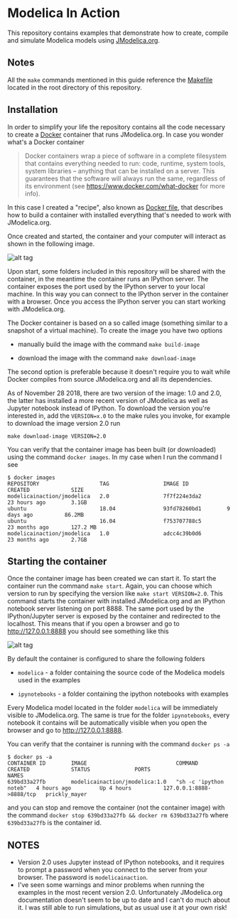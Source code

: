 # Modelica In Action

This repository contains examples that demonstrate how to
create, compile and simulate Modelica models using [JModelica.org](http://www.jmodelica.org).

## Notes

All the `make` commands mentioned in this guide reference the
[Makefile](https://github.com/mbonvini/ModelicaInAction/blob/master/Makefile)
located in the root directory of this repository.

## Installation

In order to simplify your life the repository contains all the code
necessary to create a [Docker](https://www.docker.com) container that runs JModelica.org.
In case you wonder what's a Docker container

> Docker containers wrap a piece of software in a complete filesystem that contains
> everything needed to run: code, runtime,   system tools, system libraries – anything
> that can be installed on a server. This guarantees that the software will always
> run the same, regardless of its environment (see https://www.docker.com/what-docker
> for more info).

In this case I created a "recipe", also known as [Docker file](https://github.com/mbonvini/ModelicaInAction/blob/master/docker/Dockerfile),
that describes how to build a container with installed everything that's needed
to work with JModelica.org.

Once created and started, the container and your computer will interact as shown
in the following image.

![alt tag](https://github.com/mbonvini/ModelicaInAction/blob/master/images/container_scheme.png)

Upon start, some folders included in this repository will be shared with the container,
in the meantime the container runs an IPython server. The container exposes the port
used by the IPython server to your local machine. In this way you can connect to the
IPython server in the container with a browser. Once you access the IPython
server you can start working with JModelica.org.

The Docker container is based on a so called image (something similar to a snapshot
of a virtual machine). To create the image you have two options

 * manually build the image with the command
 `make build-image`

 * download the image with the command
 `make download-image`

The second option is preferable because it doesn't require you to wait while Docker
compiles from source JModelica.org and all its dependencies.

As of November 28 2018, there are two version of the image: 1.0 and 2.0, the latter has
installed a more recent version of JModelica as well as Jupyter notebook instead of IPython.
To download the version you're interested in, add the `VERSION=x.0` to the make rules
you invoke, for example to download the image version 2.0 run

```
make download-image VERSION=2.0
```

You can verify that the container image has been built (or downloaded) using the command
`docker images`. In my case when I run the command I see

```
$ docker images
REPOSITORY                   TAG                 IMAGE ID            CREATED             SIZE
modelicainaction/jmodelica   2.0                 7f7f224e3da2        23 hours ago        3.1GB
ubuntu                       18.04               93fd78260bd1        9 days ago          86.2MB
ubuntu                       16.04               f753707788c5        23 months ago       127.2 MB
modelicainaction/jmodelica   1.0                 adcc4c39b0d6        23 months ago       2.7GB
```

## Starting the container

Once the container image has been created we can start it.
To start the container run the command `make start`. Again, you can choose which version
to run by specifying the version like `make start VERSION=2.0`. This command starts
the container with installed JModelica.org and an IPython notebook server
listening on port 8888. The same port used by the IPython/Jupyter server is exposed
by the container and redirected to the localhost.
This means that if you open a browser and go to http://127.0.0.1:8888 you should see something
like this

![alt tag](https://github.com/mbonvini/ModelicaInAction/blob/master/images/ipython_home.png)

By default the container is configured to share the following folders

 * `modelica` - a folder containing the source code of the Modelica models used in the examples

 * `ipynotebooks` - a folder containing the ipython notebooks with examples

Every Modelica model located in the folder `modelica` will be immediately visible
to JModelica.org. The same is true for the folder `ipynotebooks`, every notebook it contains
will be automatically visible when you open the browser and go to http://127.0.0.1:8888.

You can verify that the container is running with the command `docker ps -a`

```
$ docker ps -a
CONTAINER ID        IMAGE                            COMMAND                  CREATED             STATUS              PORTS                      NAMES
639bd33a27fb        modelicainaction/jmodelica:1.0   "sh -c 'ipython noteb"   4 hours ago         Up 4 hours          127.0.0.1:8888->8888/tcp   prickly_mayer
```

and you can stop and remove the container (not the container image) with the command
`docker stop 639bd33a27fb && docker rm 639bd33a27fb` where `639bd33a27fb` is the
container id.

## NOTES

- Version 2.0 uses Jupyter instead of IPython notebooks, and it requires to prompt a password when you connect
to the server from your browser. The password is `modelicainaction`.
- I've seen some warnings and minor problems when running the examples in the most recent version 2.0.
Unfortunately JModelica.org documentation doesn't seem to be up to date and I can't do much about it.
I was still able to run simulations, but as usual use it at your own risk!